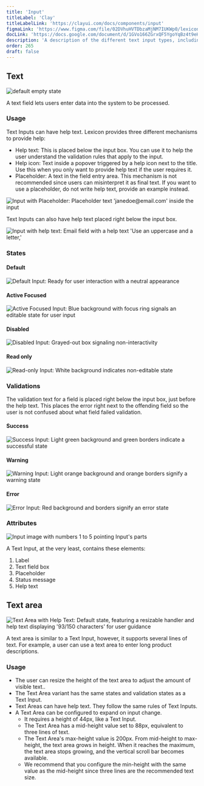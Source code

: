 ```yaml
---
title: 'Input'
titleLabel: 'Clay'
titleLabelLink: 'https://clayui.com/docs/components/input'
figmaLink: 'https://www.figma.com/file/02DVhuHVTDbzaMjNM7IUKWp0/lexicon?node-id=6033%3A2985'
docLink: 'https://docs.google.com/document/d/1GVo166ZGrxQF5YgoYqBz4t9eHWKaBUcbYPAPb3ggIX8/edit'
description: 'A description of the different text input types, including usage and validation states.'
order: 265
draft: false
---
```


## Text

![default empty state](/images/lexicon/Input.jpg)
<br/>

A text field lets users enter data into the system to be processed.

### Usage

Text Inputs can have help text. Lexicon provides three different mechanisms to provide help:

-   Help text: This is placed below the input box. You can use it to help the user understand the validation rules that apply to the input. 
-   Help icon: Text inside a popover triggered by a help icon next to the title. Use this when you only want to provide help text if the user requires it.
-   Placeholder: A text in the field entry area. This mechanism is not recommended since users can misinterpret it as final text. If you want to use a placeholder, do not write help text, provide an example instead.

![Input with Placeholder: Placeholder text 'janedoe@email.com' inside the input](/images/lexicon/InputPlaceholder.jpg)

Text Inputs can also have help text placed right below the input box.

![Input with help text: Email field with a help text 'Use an uppercase and a letter,'](/images/lexicon/InputHelpText.jpg)

### States

#### Default

![Default Input: Ready for user interaction with a neutral appearance](/images/lexicon/InputDefault.jpg)

#### Active Focused

![Active Focused Input: Blue background with focus ring signals an editable state for user input](/images/lexicon/InputSimpleFocus.jpg)

#### Disabled

![Disabled Input: Grayed-out box signaling non-interactivity](/images/lexicon/InputDisabled.jpg)

#### Read only

![Read-only Input: White background indicates non-editable state](/images/lexicon/InputReadOnly.jpg)

### Validations

The validation text for a field is placed right below the input box, just before the help text. This places the error right next to the offending field so the user is not confused about what field failed validation.

#### Success

![Success Input: Light green background and green borders indicate a successful state](/images/lexicon/InputSuccess.jpg)

#### Warning

![Warning Input: Light orange background and orange borders signify a warning state](/images/lexicon/InputWarning.jpg)

#### Error

![Error Input: Red background and borders signify an error state](/images/lexicon/InputError.jpg)

### Attributes

![Input image with numbers 1 to 5 pointing Input's parts](/images/lexicon/InputParts.jpg)

A Text Input, at the very least, contains these elements:

1. Label
2. Text field box
3. Placeholder
4. Status message
5. Help text

## Text area

![Text Area with Help Text: Default state, featuring a resizable handler and help text displaying '93/150 characters' for user guidance](/images/lexicon/InputTextArea.jpg)
<br/>

A text area is similar to a Text Input, however, it supports several lines of text. For example, a user can use a text area to enter long product descriptions.

### Usage

-   The user can resize the height of the text area to adjust the amount of visible text..
-   The Text Area variant has the same states and validation states as a Text Input.
-   Text Areas can have help text. They follow the same rules of Text Inputs.
-   A Text Area can be configured to expand on input change.
    -   It requires a height of 44px, like a Text Input.
    -   The Text Area has a mid-height value set to 88px, equivalent to three lines of text.
    -   The Text Area's max-height value is 200px. From mid-height to max-height, the text area grows in height. When it reaches the maximum, the text area stops growing, and the vertical scroll bar becomes available.
    -   We recommend that you configure the min-height with the same value as the mid-height since three lines are the recommended text size.
